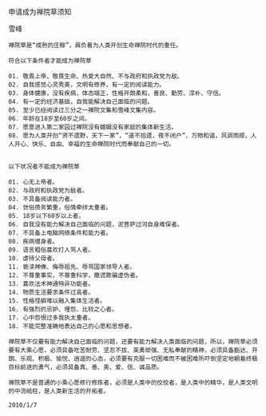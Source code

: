 申请成为禅院草须知

雪峰


    禅院草是“成熟的庄稼”，肩负着为人类开创生命禅院时代的重任。

    符合以下条件者才能成为禅院草

    01. 敬畏上帝、敬畏生命、热爱大自然、不与政府和执政党为敌。
    02. 自我感觉心灵秀美，文明有修养，有一定的阅读能力。
    03. 身体健康，没有疾病，体态端正，性格开朗柔和，善良、勤劳、淳朴、守信。
    04. 有一定的经济基础，自我能解决自己面临的问题。
    05. 至少已经阅读过三分之一禅院文集和雪峰文集内容。
    06. 年龄在18岁至60岁之间。
    07. 愿意进入第二家园过禅院没有婚姻没有家庭的集体新生活。
    08. 愿为人类开创“贤不遗野，天下一家”，“道不拾遗，夜不闭户”，万物和谐，风调雨顺，人人开心、快乐、自由、幸福的生命禅院时代而奉献自己的一切。


    以下状况者不能成为禅院草

    01. 心无上帝者。
    02. 与政府和执政党为敌者。
    03. 不具备阅读能力者。
    04. 世俗债务繁重，俗情牵绊太重者。
    05. 18岁以下60岁以上者。
    06. 自我没有能力解决自己面临的问题，泥菩萨过河自身难保者。
    07. 不具备上电脑网络条件和能力者。
    08. 疾病缠身者。
    09. 语言粗俗喜欢打人骂人者。
    10. 虐待父母者。
    11. 亵渎神佛、侮辱祖先、辱骂国家领导人者。
    12. 不尊重事实，不尊重科学，撒谎欺骗虚伪者。
    13. 喜欢法术神通特异功能者。
    14. 物质生活要求条件过高者。
    15. 性格怪癖难以融入集体生活者。
    16. 有强烈的忌妒、埋怨、比较之心者。
    17. 心中怨恨过多我执太重者。
    18. 不能完整准确地表达自己的心愿和思想者。

    禅院草不仅要有能力解决自己面临的问题，还要有能力解决人类面临的问题，所以，禅院草必须要有大乘心愿，必须具备吃苦耐劳、坚忍不拔、英勇顽强、无私奉献的精神，必须具备豁达、开朗、乐观、积极、愉悦、逍遥的心态，必须要有克服一切困难而不被困难所吓倒坚定地朝着终极目标前进的勇气，必须具备真、善、美、爱、信、诚品质。

    禅院草不是普通的小乘心愿修行修炼者，必须是人类中的佼佼者，是人类中的精华，是人类文明的中流砥柱，是人类新生活的开拓者。

    2010/1/7



